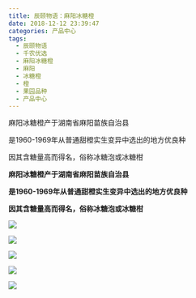 ```yaml
---
title: 辰颐物语：麻阳冰糖橙
date: 2018-12-12 23:39:47
categories: 产品中心
tags:
  - 辰颐物语
  - 千农优选
  - 麻阳冰糖橙
  - 麻阳
  - 冰糖橙
  - 橙
  - 果园品种
  - 产品中心
---
```


麻阳冰糖橙产于湖南省麻阳苗族自治县

是1960-1969年从普通甜橙实生变异中选出的地方优良种

因其含糖量高而得名，俗称冰糖泡或冰糖柑

<!-- more -->


**麻阳冰糖橙产于湖南省麻阳苗族自治县**

**是1960-1969年从普通甜橙实生变异中选出的地方优良种**

**因其含糖量高而得名，俗称冰糖泡或冰糖柑**

![](http://www.yuheguoyuan.com/wp-content/uploads/2018/12/86b2cdce2e9351dabb15-1.jpg)

![](http://www.yuheguoyuan.com/wp-content/uploads/2018/12/a8b98a080d0774437730.jpg)

![](http://www.yuheguoyuan.com/wp-content/uploads/2018/12/ac1a1d024a7e526681d3.jpg)

![](http://www.yuheguoyuan.com/wp-content/uploads/2018/12/a5e5f47eac5379dfaf26.jpg)

![](http://www.yuheguoyuan.com/wp-content/uploads/2018/12/531fb54c5032205b94a8.jpg)